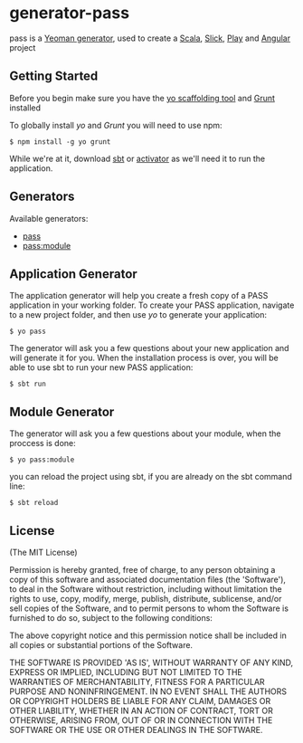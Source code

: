 # generator-pass

pass is a [Yeoman generator](http://yeoman.io/), used to create a [Scala](http://www.scala-lang.org/), [Slick](http://slick.lightbend.com/), [Play](https://www.playframework.com/) and [Angular](https://angularjs.org/) project

## Getting Started

Before you begin make sure you have the [yo scaffolding tool](http://yeoman.io/learning/index.html) and [Grunt](http://gruntjs.com/) installed

To globally install *yo* and *Grunt* you will need to use npm:

```
$ npm install -g yo grunt
```

While we're at it, download [sbt](http://www.scala-sbt.org/) or [activator](https://www.lightbend.com/activator/download) as we'll need it to run the application.

## Generators

Available generators:

* [pass](#application-generator)
* [pass:module](#module-generator)

## Application Generator

The application generator will help you create a fresh copy of a PASS application in your working folder. To create your PASS application, navigate to a new project folder, and then use *yo* to generate your application:

```
$ yo pass
```

The generator will ask you a few questions about your new application and will generate it for you. When the installation process is over, you will be able to use sbt to run your new PASS application:

```
$ sbt run
```

## Module Generator

The generator will ask you a few questions about your module, when the proccess is done:

```
$ yo pass:module
```

you can reload the project using sbt, if you are already on the sbt command line:

```
$ sbt reload
```

## License

(The MIT License)

Permission is hereby granted, free of charge, to any person obtaining
a copy of this software and associated documentation files (the
'Software'), to deal in the Software without restriction, including
without limitation the rights to use, copy, modify, merge, publish,
distribute, sublicense, and/or sell copies of the Software, and to
permit persons to whom the Software is furnished to do so, subject to
the following conditions:

The above copyright notice and this permission notice shall be
included in all copies or substantial portions of the Software.

THE SOFTWARE IS PROVIDED 'AS IS', WITHOUT WARRANTY OF ANY KIND,
EXPRESS OR IMPLIED, INCLUDING BUT NOT LIMITED TO THE WARRANTIES OF
MERCHANTABILITY, FITNESS FOR A PARTICULAR PURPOSE AND NONINFRINGEMENT.
IN NO EVENT SHALL THE AUTHORS OR COPYRIGHT HOLDERS BE LIABLE FOR ANY
CLAIM, DAMAGES OR OTHER LIABILITY, WHETHER IN AN ACTION OF CONTRACT,
TORT OR OTHERWISE, ARISING FROM, OUT OF OR IN CONNECTION WITH THE
SOFTWARE OR THE USE OR OTHER DEALINGS IN THE SOFTWARE.
